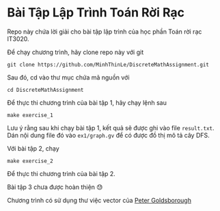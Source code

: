 # Bài Tập Lập Trình Toán Rời Rạc

Repo này chứa lời giải cho bài tập lập trình của học phần Toán rời rạc
IT3020.

Để chạy chương trình, hãy clone repo này với git

```
git clone https://github.com/MinhThinLe/DiscreteMathAssignment.git
```

Sau đó, cd vào thư mục chứa mã nguồn với

```
cd DiscreteMathAssignment
```

Để thực thi chương trình của bài tập 1, hãy chạy lệnh sau

```
make exercise_1
```

Lưu ý rằng sau khi chạy bài tập 1, kết quả sẽ được ghi vào file `result.txt`.  
Dán nội dung file đó vào `ex1/graph.gv` để có được đồ thị mô tả cây DFS.

Với bài tập 2, chạy

```
make exercise_2
```

Để thực thi chương trình của bài tập 2.

Bài tập 3 chưa được hoàn thiện 😓

Chương trình có sử dụng thư việc vector của [Peter Goldsborough](https://github.com/goldsborough/vector)
